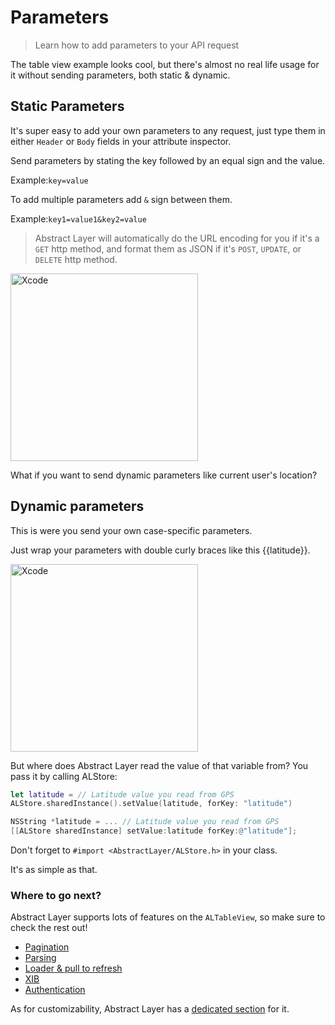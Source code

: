 # Parameters

> Learn how to add parameters to your API request

The table view example looks cool, but there's almost no real life usage for it without sending parameters, both static & dynamic.

## Static Parameters
It's super easy to add your own parameters to any request, just type them in either `Header` or `Body` fields in your attribute inspector.

Send parameters by stating the key followed by an equal sign and the value.

Example:`key=value`

To add multiple parameters add `&` sign between them.

Example:`key1=value1&key2=value`

> Abstract Layer will automatically do the URL encoding for you if it's a `GET` http method, and format them as JSON if it's `POST`, `UPDATE`, or `DELETE` http method.

<img width="300" alt="Xcode" src="../menu/table-view/attachments/table-view-parameters.png">

What if you want to send dynamic parameters like current user's location? 

## Dynamic parameters
This is were you send your own case-specific parameters.

Just wrap your parameters with double curly braces like this {{latitude}}.

<img width="300" alt="Xcode" src="../menu/table-view/attachments/table-view-parameters-dynamic.png">

But where does Abstract Layer read the value of that variable from? You pass it by calling ALStore:

```Swift
let latitude = // Latitude value you read from GPS
ALStore.sharedInstance().setValue(latitude, forKey: "latitude")
```

```Objective-C
NSString *latitude = ... // Latitude value you read from GPS
[[ALStore sharedInstance] setValue:latitude forKey:@"latitude"];
```

Don't forget to `#import <AbstractLayer/ALStore.h>` in your class.

It's as simple as that.

### Where to go next?

Abstract Layer supports lots of features on the `ALTableView`, so make sure to check the rest out!

* [Pagination](/menu/table-view/pagination)
* [Parsing](/menu/table-view/parsing)
* [Loader & pull to refresh](/menu/table-view/loader)
* [XIB](/menu/table-view/xib)
* [Authentication](/menu/table-view/authentication)

As for customizability, Abstract Layer has a [dedicated section](/menu/table-view/custom-cases) for it.